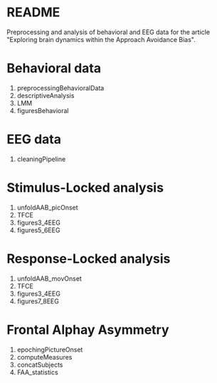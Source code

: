 #  README
Preprocessing and analysis of behavioral and EEG data for the article "Exploring brain dynamics within the Approach Avoidance Bias".

# Behavioral data
1. preprocessingBehavioralData
2. descriptiveAnalysis
3. LMM
4. figuresBehavioral

# EEG data
1. cleaningPipeline
# Stimulus-Locked analysis
1. unfoldAAB_picOnset
2. TFCE
3. figures3_4EEG
4. figures5_6EEG
# Response-Locked analysis
1. unfoldAAB_movOnset
2. TFCE
3. figures3_4EEG
4. figures7_8EEG
# Frontal Alphay Asymmetry
1. epochingPictureOnset
2. computeMeasures
3. concatSubjects
4. FAA_statistics
